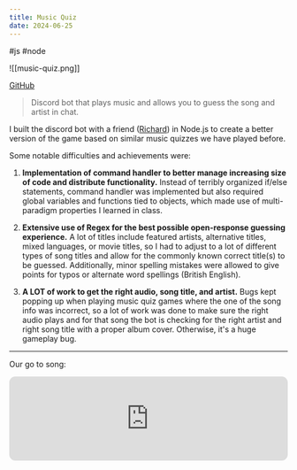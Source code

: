 ```yaml
---
title: Music Quiz
date: 2024-06-25
---
```

#js #node

![[music-quiz.png]]

[GitHub](https://github.com/fetf/music-quiz)

> Discord bot that plays music and allows you to guess the song and artist in chat.

I built the discord bot with a friend ([Richard](https://github.com/RichardSba)) in Node.js to create a better version of the game based on similar music quizzes we have played before.

Some notable difficulties and achievements were:

1. **Implementation of command handler to better manage increasing size of code and distribute functionality.** Instead of terribly organized if/else statements, command handler was implemented but also required global variables and functions tied to objects, which made use of multi-paradigm properties I learned in class.

2. **Extensive use of Regex for the best possible open-response guessing experience.** A lot of titles include featured artists, alternative titles, mixed languages, or movie titles, so I had to adjust to a lot of different types of song titles and allow for the commonly known correct title(s) to be guessed. Additionally, minor spelling mistakes were allowed to give points for typos or alternate word spellings (British English).

3. **A LOT of work to get the right audio, song title, and artist.** Bugs kept popping up when playing music quiz games where the one of the song info was incorrect, so a lot of work was done to make sure the right audio plays and for that song the bot is checking for the right artist and right song title with a proper album cover. Otherwise, it's a huge gameplay bug.

---
Our go to song:
<iframe style="border-radius:11px" src="https://open.spotify.com/embed/track/1000nHvUdawXuUHgBod4Wv?utm_source=generator" width="100%" height="152" frameBorder="0" allowfullscreen="" allow="autoplay; clipboard-write; fullscreen; picture-in-picture" loading="lazy"></iframe>